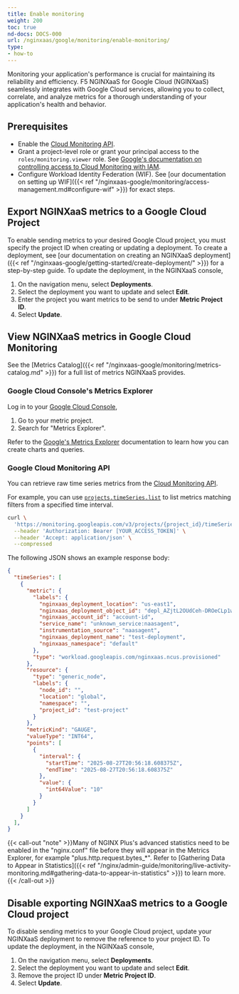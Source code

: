 ```yaml
---
title: Enable monitoring
weight: 200
toc: true
nd-docs: DOCS-000
url: /nginxaas/google/monitoring/enable-monitoring/
type:
- how-to
---
```


Monitoring your application's performance is crucial for maintaining its reliability and efficiency. F5 NGINXaaS for Google Cloud (NGINXaaS) seamlessly integrates with Google Cloud services, allowing you to collect, correlate, and analyze metrics for a thorough understanding of your application's health and behavior.


## Prerequisites

- Enable the [Cloud Monitoring API](https://cloud.google.com/monitoring/api/enable-api).
- Grant a project-level role or grant your principal access to the `roles/monitoring.viewer` role. See [Google's documentation on controlling access to Cloud Monitoring with IAM](https://cloud.google.com/monitoring/access-control).
- Configure Workload Identity Federation (WIF). See [our documentation on setting up WIF]({{< ref "/nginxaas-google/monitoring/access-management.md#configure-wif" >}}) for exact steps.

## Export NGINXaaS metrics to a Google Cloud Project

To enable sending metrics to your desired Google Cloud project, you must specify the project ID when creating or updating a deployment. To create a deployment, see [our documentation on creating an NGINXaaS deployment]({{< ref "/nginxaas-google/getting-started/create-deployment/" >}}) for a step-by-step guide. To update the deployment, in the NGINXaaS console,

1. On the navigation menu, select **Deployments**.
1. Select the deployment you want to update and select **Edit**.
1. Enter the project you want metrics to be send to under **Metric Project ID**.
1. Select **Update**.

## View NGINXaaS metrics in Google Cloud Monitoring

See the [Metrics Catalog]({{< ref "/nginxaas-google/monitoring/metrics-catalog.md" >}}) for a full list of metrics NGINXaaS provides.

### Google Cloud Console's Metrics Explorer

Log in to your [Google Cloud Console](https://console.cloud.google.com/),

1. Go to your metric project.
2. Search for "Metrics Explorer".

Refer to the [Google's Metrics Explorer](https://cloud.google.com/monitoring/charts/metrics-explorer) documentation to learn how you can create charts and queries.

### Google Cloud Monitoring API

You can retrieve raw time series metrics from the [Cloud Monitoring API](https://cloud.google.com/monitoring/api/v3).

For example, you can use [`projects.timeSeries.list`](https://cloud.google.com/monitoring/api/ref_v3/rest/v3/projects.timeSeries/list) to list metrics matching filters from a specified time interval.

```bash
curl \
  'https://monitoring.googleapis.com/v3/projects/{project_id}/timeSeries?filter=metric.type%20%3D%20%22workload.googleapis.com%2Fnginxaas.ncus.provisioned%22&interval.endTime=2025-08-27T20%3A59%3A41.502Z&interval.startTime=2025-08-27T20%3A50%3A41.502Z&view=FULL&key=[YOUR_API_KEY]' \
  --header 'Authorization: Bearer [YOUR_ACCESS_TOKEN]' \
  --header 'Accept: application/json' \
  --compressed
```

The following JSON shows an example response body:

```json
{
  "timeSeries": [
    {
      "metric": {
        "labels": {
          "nginxaas_deployment_location": "us-east1",
          "nginxaas_deployment_object_id": "depl_AZjtL2OUdCeh-DROeCLp1w",
          "nginxaas_account_id": "account-id",
          "service_name": "unknown_service:naasagent",
          "instrumentation_source": "naasagent",
          "nginxaas_deployment_name": "test-deployment",
          "nginxaas_namespace": "default"
        },
        "type": "workload.googleapis.com/nginxaas.ncus.provisioned"
      },
      "resource": {
        "type": "generic_node",
        "labels": {
          "node_id": "",
          "location": "global",
          "namespace": "",
          "project_id": "test-project"
        }
      },
      "metricKind": "GAUGE",
      "valueType": "INT64",
      "points": [
        {
          "interval": {
            "startTime": "2025-08-27T20:56:18.608375Z",
            "endTime": "2025-08-27T20:56:18.608375Z"
          },
          "value": {
            "int64Value": "10"
          }
        }
      ]
    }
  ],
}
```

{{< call-out "note" >}}Many of NGINX Plus's advanced statistics need to be enabled in the "nginx.conf" file before they will appear in the Metrics Explorer, for example "plus.http.request.bytes_*". Refer to [Gathering Data to Appear in Statistics]({{< ref "/nginx/admin-guide/monitoring/live-activity-monitoring.md#gathering-data-to-appear-in-statistics" >}}) to learn more.{{< /call-out >}}

## Disable exporting NGINXaaS metrics to a Google Cloud project

To disable sending metrics to your Google Cloud project, update your NGINXaaS deployment to remove the reference to your project ID. To update the deployment, in the NGINXaaS console,

1. On the navigation menu, select **Deployments**.
1. Select the deployment you want to update and select **Edit**.
1. Remove the project ID under **Metric Project ID**.
1. Select **Update**.

